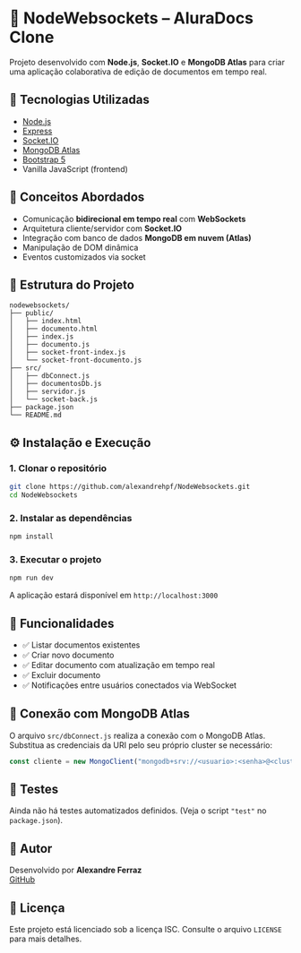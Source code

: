 # 📄 NodeWebsockets – AluraDocs Clone

Projeto desenvolvido com **Node.js**, **Socket.IO** e **MongoDB Atlas** para criar uma aplicação colaborativa de edição de documentos em tempo real.

## 🚀 Tecnologias Utilizadas

- [Node.js](https://nodejs.org/)
- [Express](https://expressjs.com/)
- [Socket.IO](https://socket.io/)
- [MongoDB Atlas](https://www.mongodb.com/cloud/atlas)
- [Bootstrap 5](https://getbootstrap.com/)
- Vanilla JavaScript (frontend)

## 🧠 Conceitos Abordados

- Comunicação **bidirecional em tempo real** com **WebSockets**
- Arquitetura cliente/servidor com **Socket.IO**
- Integração com banco de dados **MongoDB em nuvem (Atlas)**
- Manipulação de DOM dinâmica
- Eventos customizados via socket

## 📁 Estrutura do Projeto

```
nodewebsockets/
├── public/
│   ├── index.html
│   ├── documento.html
│   ├── index.js
│   ├── documento.js
│   ├── socket-front-index.js
│   └── socket-front-documento.js
├── src/
│   ├── dbConnect.js
│   ├── documentosDb.js
│   ├── servidor.js
│   └── socket-back.js
├── package.json
└── README.md
```

## ⚙️ Instalação e Execução

### 1. Clonar o repositório

```bash
git clone https://github.com/alexandrehpf/NodeWebsockets.git
cd NodeWebsockets
```

### 2. Instalar as dependências

```bash
npm install
```

### 3. Executar o projeto

```bash
npm run dev
```

A aplicação estará disponível em `http://localhost:3000`

## 🧩 Funcionalidades

- ✅ Listar documentos existentes
- ✅ Criar novo documento
- ✅ Editar documento com atualização em tempo real
- ✅ Excluir documento
- ✅ Notificações entre usuários conectados via WebSocket

## 🔐 Conexão com MongoDB Atlas

O arquivo `src/dbConnect.js` realiza a conexão com o MongoDB Atlas. Substitua as credenciais da URI pelo seu próprio cluster se necessário:

```js
const cliente = new MongoClient("mongodb+srv://<usuario>:<senha>@<cluster>.mongodb.net");
```

## 🧪 Testes

Ainda não há testes automatizados definidos. (Veja o script `"test"` no `package.json`).

## 👤 Autor

Desenvolvido por **Alexandre Ferraz**  
[GitHub](https://github.com/alexandrehpf)

## 📝 Licença

Este projeto está licenciado sob a licença ISC. Consulte o arquivo `LICENSE` para mais detalhes.
